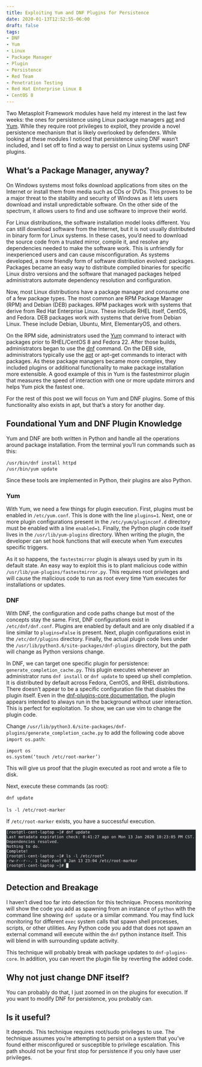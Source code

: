 ```yaml
---
title: Exploiting Yum and DNF Plugins for Persistence
date: 2020-01-13T12:52:55-06:00
draft: false
tags: 
- DNF
- Yum
- Linux
- Package Manager
- Plugin
- Persistence
- Red Team
- Penetration Testing
- Red Hat Enterprise Linux 8
- CentOS 8
---
```


Two Metasploit Framework modules have held my interest in the last few weeks: the ones for persistence using Linux package managers [apt](https://github.com/rapid7/metasploit-framework/blob/master/modules/exploits/linux/local/apt_package_manager_persistence.rb) and [Yum](https://github.com/rapid7/metasploit-framework/blob/master/modules/exploits/linux/local/yum_package_manager_persistence.rb). While they require root privileges to exploit, they provide a novel persistence mechanism that is likely overlooked by defenders. While looking at these modules I noticed that persistence using DNF wasn’t included, and I set off to find a way to persist on Linux systems using DNF plugins.

## What’s a Package Manager, anyway?

On Windows systems most folks download applications from sites on the Internet or install them from media such as CDs or DVDs. This proves to be a major threat to the stability and security of Windows as it lets users download and install unpredictable software. On the other side of the spectrum, it allows users to find and use software to improve their world.

For Linux distributions, the software installation model looks different. You can still download software from the Internet, but it is not usually distributed in binary form for Linux systems. In these cases, you’d need to download the source code from a trusted mirror, compile it, and resolve any dependencies needed to make the software work. This is unfriendly for inexperienced users and can cause misconfiguration. As systems developed, a more friendly form of software distribution evolved: packages. Packages became an easy way to distribute compiled binaries for specific Linux distro versions and the software that managed packages helped administrators automate dependency resolution and configuration.

Now, most Linux distributions have a package manager and consume one of a few package types. The most common are RPM Package Manager (RPM) and Debian (DEB) packages. RPM packages work with systems that derive from Red Hat Enterprise Linux. These include RHEL itself, CentOS, and Fedora. DEB packages work with systems that derive from Debian Linux. These include Debian, Ubuntu, Mint, ElementaryOS, and others. 

On the RPM side, administrators used the [Yum](http://man7.org/linux/man-pages/man8/yum.8.html) command to interact with packages prior to RHEL/CentOS 8 and Fedora 22. After those builds, administrators began to use the [dnf](https://dnf.readthedocs.io/en/latest/command_ref.html) command. On the DEB side, administrators typically use the [apt](http://manpages.ubuntu.com/manpages/eoan/man8/apt.8.html) or apt-get commands to interact with packages. As these package managers became more complex, they included plugins or additional functionality to make package installation more extensible. A good example of this in Yum is the fastestmirror plugin that measures the speed of interaction with one or more update mirrors and helps Yum pick the fastest one.

For the rest of this post we will focus on Yum and DNF plugins. Some of this functionality also exists in apt, but that’s a story for another day.

## Foundational Yum and DNF Plugin Knowledge

Yum and DNF are both written in Python and handle all the operations around package installation. From the terminal you’ll run commands such as this:

```
/usr/bin/dnf install httpd
/usr/bin/yum update
```

Since these tools are implemented in Python, their plugins are also Python. 

### Yum

With Yum, we need a few things for plugin execution. First, plugins must be enabled in `/etc/yum.conf`. This is done with the line `plugins=1`. Next, one or more plugin configurations present in the `/etc/yum/pluginconf.d` directory must be enabled with a line `enabled=1`. Finally, the Python plugin code itself lives in the `/usr/lib/yum-plugins` directory. When writing the plugin, the developer can set hook functions that will execute when Yum executes specific triggers.

As it so happens, the `fastestmirror` plugin is always used by yum in its default state. An easy way to exploit this is to plant malicious code within `/usr/lib/yum-plugins/fastestmirror.py`. This requires root privileges and will cause the malicious code to run as root every time Yum executes for installations or updates.

### DNF

With DNF, the configuration and code paths change but most of the concepts stay the same. First, DNF configurations exist in `/etc/dnf/dnf.conf`. Plugins are enabled by default and are only disabled if a line similar to `plugins=False` is present. Next, plugin configurations exist in the `/etc/dnf/plugins` directory. Finally, the actual plugin code lives under the `/usr/lib/python3.6/site-packages/dnf-plugins` directory, but the path will change as Python versions change.

In DNF, we can target one specific plugin for persistence: `generate_completion_cache.py`. This plugin executes whenever an administrator runs `dnf install` or `dnf update` to speed up shell completion. It is distributed by default across Fedora, CentOS, and RHEL distributions. There doesn’t appear to be a specific configuration file that disables the plugin itself. Even in the [dnf-plugins-core documentation](https://dnf-plugins-core.readthedocs.io/en/latest/generate_completion_cache.html), the plugin appears intended to always run in the background without user interaction. This is perfect for exploitation. To show, we can use vim to change the plugin code.

Change `/usr/lib/python3.6/site-packages/dnf-plugins/generate_completion_cache.py` to add the following code above `import os.path`:

```
import os
os.system(‘touch /etc/root-marker’)
```

This will give us proof that the plugin executed as root and wrote a file to disk. 

Next, execute these commands (as root):

```
dnf update

ls -l /etc/root-marker
```

If `/etc/root-marker` exists, you have a successful execution.

![](/img/exploiting-dnf-plugins/successful-execution.png)


## Detection and Breakage

I haven’t dived too far into detection for this technique. Process monitoring will show the code you add as spawning from an instance of `python` with the command line showing `dnf update` or a similar command. You may find luck monitoring for different `exec` system calls that spawn shell processes, scripts, or other utilities. Any Python code you add that does not spawn an external command will execute within the `dnf` python instance itself. This will blend in with surrounding update activity.

This technique will probably break with package updates to `dnf-plugins-core`. In addition, you can revert the plugin file by reverting the added code.

## Why not just change DNF itself?

You can probably do that, I just zoomed in on the plugins for execution. If you want to modify DNF for persistence, you probably can.

## Is it useful?

It depends. This technique requires root/sudo privileges to use. The technique assumes you’re attempting to persist on a system that you’ve found either misconfigured or susceptible to privilege escalation. This path should not be your first stop for persistence if you only have user privileges.